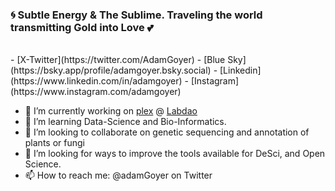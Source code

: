 <!--
**AdamGoyer/adamgoyer** is a ✨ _special_ ✨ repository because its `README.md` (this file) appears on your GitHub profile.

-->
### 🌀 Subtle Energy & The Sublime. Traveling the world transmitting Gold into Love 💕 <br>
<br>
- [X-Twitter](https://twitter.com/AdamGoyer)
- [Blue Sky](https://bsky.app/profile/adamgoyer.bsky.social)
- [Linkedin](https://www.linkedin.com/in/adamgoyer)
- [Instagram](https://www.instagram.com/adamgoyer)

- 🔭 I’m currently working on [plex](https://github.com/labdao/plex) @ [Labdao](https://github.com/labdao)
- 🌱 I’m learning Data-Science and Bio-Informatics.
- 🧬 I’m looking to collaborate on genetic sequencing and annotation of plants or fungi
- 🤔 I’m looking for ways to improve the tools available for DeSci, and Open Science.
- 📫 How to reach me: @adamGoyer on Twitter

